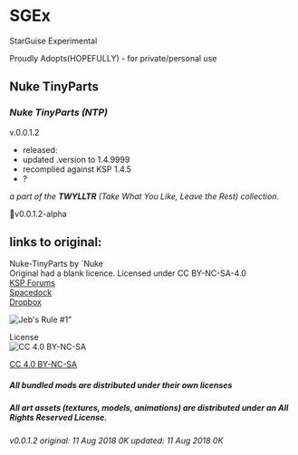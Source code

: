 # SGEx  
StarGuise Experimental  

Proudly Adopts(HOPEFULLY) - for private/personal use  

## Nuke TinyParts 
### ***Nuke TinyParts (NTP)***  

v.0.0.1.2 
   * released:  
   * updated .version to 1.4.9999  
   * recomplied against KSP 1.4.5  
   * ?  


*a part of the **TWYLLTR** (Take What You Like, Leave the Rest) collection.*  
 
📌v0.0.1.2-alpha  

## links to original:  
Nuke-TinyParts by `Nuke  
Original had a blank licence.
Licensed under CC BY-NC-SA-4.0  
[KSP Forums](https://forum.kerbalspaceprogram.com/index.php?/topic/138431-112-on-demand-fuel-cells-odfc-v11/)  
[Spacedock](https://spacedock.info/mod/618/ODFC%20-%20On%20Demand%20Fuel%20Cells)  
[Dropbox](https://www.dropbox.com/s/0rpp4138jumvaxq/ODFC_v1.1.zip?dl=0)  



![Jeb's Rule #1"](https://ic.pics.livejournal.com/asaratov/25113347/1448500/1448500_original.jpg   "Jeb's Rule #1") 


License  
![[CC 4.0 BY-NC-SA](https://creativecommons.org/licenses/by-nc-sa/4.0/)](https://i.creativecommons.org/l/by-nc-sa/4.0/88x31.png "CC 4.0 BY-NC-SA")

[CC 4.0 BY-NC-SA](https://creativecommons.org/licenses/by-nc-sa/4.0/)

##### All bundled mods are distributed under their own licenses
##### All art assets (textures, models, animations) are distributed under an All Rights Reserved License.

###### v0.0.1.2 original: 11 Aug 2018 0K updated: 11 Aug 2018 0K
